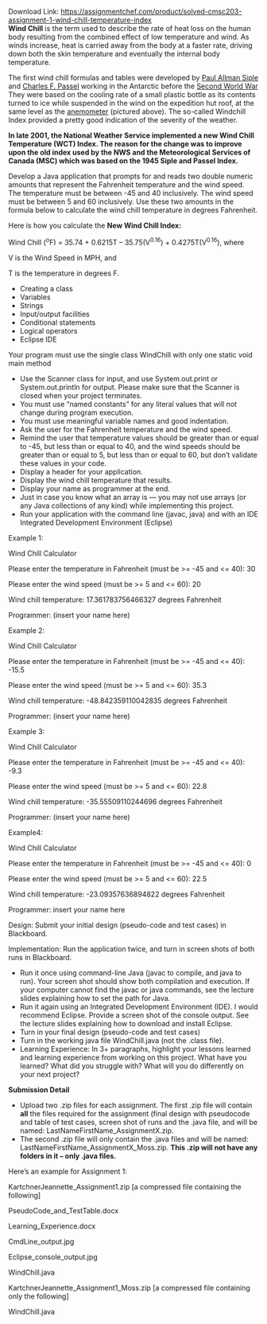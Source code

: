 Download Link: https://assignmentchef.com/product/solved-cmsc203-assignment-1-wind-chill-temperature-index
<br>
<strong>Wind Chill</strong> is the term used to describe the rate of heat loss on the human body resulting from the combined effect of low temperature and wind.  As winds increase, heat is carried away from the body at a faster rate, driving down both the skin temperature and eventually the internal body temperature.

The first wind chill formulas and tables were developed by <a href="https://en.wikipedia.org/wiki/Paul_Allman_Siple">Paul Allman Siple</a> and <a href="https://en.wikipedia.org/wiki/Charles_F._Passel">Charles F. Passel</a> working in the Antarctic before the <a href="https://en.wikipedia.org/wiki/Second_World_War">Second World War</a> They were based on the cooling rate of a small plastic bottle as its contents turned to ice while suspended in the wind on the expedition hut roof, at the same level as the <a href="https://en.wikipedia.org/wiki/Anemometer">anemometer</a> (pictured above). The so-called Windchill Index provided a pretty good indication of the severity of the weather.

<strong>In late 2001, the National Weather Service implemented a new Wind Chill Temperature (WCT) Index. The reason for the change was to improve upon the old index used by the NWS and the Meteorological Services of Canada (MSC) which was based on the 1945 Siple and Passel Index.</strong>
















Develop a Java application that prompts for and reads two double numeric amounts that represent the Fahrenheit temperature and the wind speed.  The temperature must be between -45 and 40 inclusively. The wind speed must be between 5 and 60 inclusively. Use these two amounts in the formula below to calculate the wind chill temperature in degrees Fahrenheit.

Here is how you calculate the <strong>New Wind Chill Index:</strong>

<strong>          </strong>Wind Chill (<sup>o</sup>F) = 35.74 + 0.6215T – 35.75(V<sup>0.16</sup>) + 0.4275T(V<sup>0.16</sup>), where

V is the Wind Speed in MPH, and

T is the temperature in degrees F.













<ul>

 <li>Creating a class</li>

 <li>Variables</li>

 <li>Strings</li>

 <li>Input/output facilities</li>

 <li>Conditional statements</li>

 <li>Logical operators</li>

 <li>Eclipse IDE</li>

</ul>

<strong> </strong>

<strong> </strong>




Your program must use the single class WindChill with only one static void main method










<ul>

 <li>Use the Scanner class for input, and use System.out.print or System.out.println for output. Please make sure that the Scanner is closed when your project terminates.</li>

 <li>You must use “named constants” for any literal values that will not change during program execution.</li>

 <li>You must use meaningful variable names and good indentation.</li>

 <li>Ask the user for the Fahrenheit temperature and the wind speed.</li>

 <li>Remind the user that temperature values should be greater than or equal to -45, but less than or equal to 40, and the wind speeds should be greater than or equal to 5, but less than or equal to 60, but don’t validate these values in your code.</li>

 <li>Display a header for your application.</li>

 <li>Display the wind chill temperature that results.</li>

 <li>Display your name as programmer at the end.</li>

 <li>Just in case you know what an array is — you may not use arrays (or any Java collections of any kind) while implementing this project.</li>

 <li>Run your application with the command line (javac, java) and with an IDE Integrated Development Environment (Eclipse)</li>

</ul>

<strong> </strong>







Example 1:

Wind Chill Calculator




Please enter the temperature in Fahrenheit (must be &gt;= -45 and &lt;= 40): 30

Please enter the wind speed (must be &gt;= 5 and &lt;= 60): 20




Wind chill temperature: 17.361783756466327 degrees Fahrenheit




Programmer: (insert your name here)




Example 2:

Wind Chill Calculator




Please enter the temperature in Fahrenheit (must be &gt;= -45 and &lt;= 40): -15.5

Please enter the wind speed (must be &gt;= 5 and &lt;= 60): 35.3




Wind chill temperature: -48.842359110042835 degrees Fahrenheit




Programmer: (insert your name here)




Example 3:

Wind Chill Calculator




Please enter the temperature in Fahrenheit (must be &gt;= -45 and &lt;= 40): -9.3

Please enter the wind speed (must be &gt;= 5 and &lt;= 60): 22.8




Wind chill temperature: -35.55509110244696 degrees Fahrenheit




Programmer: (insert your name here)




Example4:

Wind Chill Calculator




Please enter the temperature in Fahrenheit (must be &gt;= -45 and &lt;= 40): 0

Please enter the wind speed (must be &gt;= 5 and &lt;= 60): 22.5




Wind chill temperature: -23.09357636894822 degrees Fahrenheit




Programmer: insert your name here













Design: Submit your initial design (pseudo-code and test cases) in Blackboard.

Implementation: Run the application twice, and turn in screen shots of both runs in Blackboard.

<ul>

 <li>Run it once using command-line Java (javac to compile, and java to run). Your screen shot should show both compilation and execution. If your computer cannot find the javac or java commands, see the lecture slides explaining how to set the path for Java.</li>

 <li>Run it again using an Integrated Development Environment (IDE). I would recommend Eclipse. Provide a screen shot of the console output. See the lecture slides explaining how to download and install Eclipse.</li>

 <li>Turn in your final design (pseudo-code and test cases)</li>

 <li>Turn in the working java file WindChill.java (not the .class file).</li>

 <li>Learning Experience: In 3+ paragraphs, highlight your lessons learned and learning experience from working on this project. What have you learned? What did you struggle with? What will you do differently on your next project?</li>

</ul>

<strong>Submission Detail</strong>

<ul>

 <li>Upload two .zip files for each assignment. The first .zip file will contain <strong>all</strong> the files required for the assignment (final design with pseudocode and table of test cases, screen shot of runs and the .java file, and will be named: LastNameFirstName_AssignmentX.zip.</li>

 <li>The second .zip file will only contain the .java files and will be named: LastNameFirstName_AssignmentX_Moss.zip. <strong>This .zip will not have any folders in it – only .java files.</strong></li>

</ul>

Here’s an example for Assignment 1:

KartchnerJeannette_Assignment1.zip [a compressed file containing the following]

PseudoCode_and_TestTable.docx

Learning_Experience.docx

CmdLine_output.jpg

Eclipse_console_output.jpg

WindChill.java




KartchnerJeannette_Assignment1_Moss.zip [a compressed file containing only the following]

WindChill.java